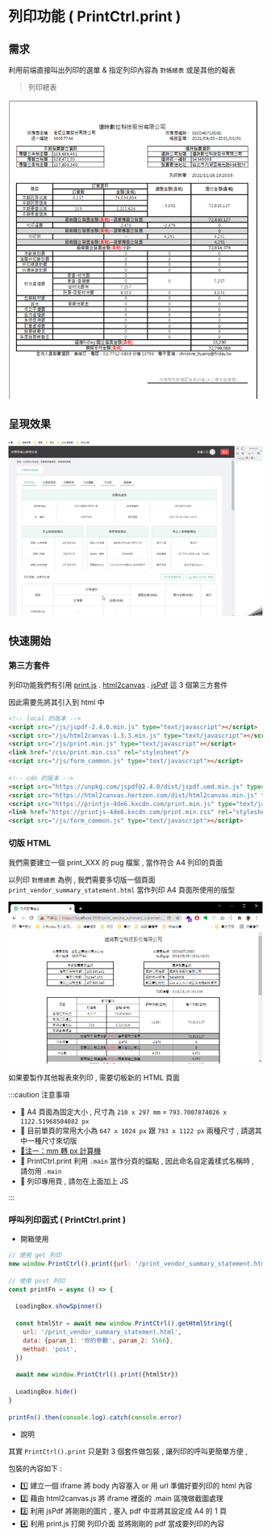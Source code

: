 # 列印功能 ( PrintCtrl.print )

## 需求

利用前端直接叫出列印的選單 & 指定列印內容為 `對帳總表` 或是其他的報表

> 列印總表

![列印對應總表](print/summary_sheet.png)

## 呈現效果

![目標列印效果](print/print-issue.gif)

## 快速開始

### 第三方套件

列印功能我們有引用 [print.js](https://printjs.crabbly.com/) . [html2canvas](https://html2canvas.hertzen.com/)
. [jsPdf](https://github.com/parallax/jsPDF) 這 3 個第三方套件

因此需要先將其引入到 html 中

```html title="引用第三方套件"
<!-- local 的版本 -->
<script src="/js/jspdf-2.4.0.min.js" type="text/javascript"></script>
<script src="/js/html2canvas-1.3.3.min.js" type="text/javascript"></script>
<script src="/js/print.min.js" type="text/javascript"></script>
<link href="/css/print.min.css" rel="stylesheet"/>
<script src="/js/form_common.js" type="text/javascript"></script>

<!-- cdn 的版本 -->
<script src="https://unpkg.com/jspdf@2.4.0/dist/jspdf.umd.min.js" type="text/javascript"></script>
<script src="https://html2canvas.hertzen.com/dist/html2canvas.min.js" type="text/javascript"></script>
<script src="https://printjs-4de6.kxcdn.com/print.min.js" type="text/javascript"></script>
<link href="https://printjs-4de6.kxcdn.com/print.min.css" rel="stylesheet"/>
<script src="/js/form_common.js" type="text/javascript"></script>
```

### 切版 HTML

我們需要建立一個 print_XXX 的 pug 檔案 , 當作符合 A4 列印的頁面

以列印 `對應總表` 為例 , 我們需要多切版一個頁面 `print_vendor_summary_statement.html` 當作列印 A4 頁面所使用的版型

![列印對應總表](print/print_vendor_summary_statement.png)

如果要製作其他報表來列印 , 需要切板新的 HTML 頁面

:::caution 注意事項

- 📒 A4 頁面為固定大小 , 尺寸為 `210 x 297 mm` = `793.7007874026 x 1122.51968504082 px`
- 📒 目前單頁的常用大小為 `647 x 1024 px` 跟 `793 x 1122 px` 兩種尺寸 , 請選其中一種尺寸來切版
- [📝注一：mm 轉 px 計算機](https://www.unitconverters.net/typography/centimeter-to-pixel-x.htm)
- 📒 PrintCtrl.print 利用 `.main` 當作分頁的錨點 , 因此命名自定義樣式名稱時 , 請勿用 `.main`
- 📒 列印專用頁 , 請勿在上面加上 JS

:::

### 呼叫列印函式 ( PrintCtrl.print )

- 開箱使用

```javascript
// 使用 get 列印
new window.PrintCtrl().print({url: '/print_vendor_summary_statement.html'})

// 使用 post 列印
const printFn = async () => {

  LoadingBox.showSpinner()

  const htmlStr = await new window.PrintCtrl().getHtmlString({
    url: '/print_vendor_summary_statement.html',
    data: {param_1: '你的參數', param_2: 5566},
    method: 'post',
  })

  await new window.PrintCtrl().print({htmlStr})

  LoadingBox.hide()
}

printFn().then(console.log).catch(console.error)
```

- 說明

其實 `PrintCtrl().print` 只是對 3 個套件做包裝 , 讓列印的呼叫更簡單方便 ,

包裝的內容如下 :
- 1️⃣ 建立一個 iframe 將 body 內容塞入 or 用 url 準備好要列印的 html 內容
- 2️⃣ 藉由 html2canvas.js 將 iframe 裡面的 .main 區塊做截圖處理
- 3️⃣ 利用 jsPdf 將剛剛的圖片 , 塞入 pdf 中並將其設定成 A4 的 1 頁
- 4️⃣ 利用 print.js 打開 列印介面 並將剛剛的 pdf 當成要列印的內容
